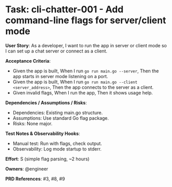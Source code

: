 # Task: cli-chatter-001 - Add command-line flags for server/client mode

**User Story**: As a developer, I want to run the app in server or client mode so I can set up a chat server or connect as a client.

**Acceptance Criteria**:
- Given the app is built, When I run `go run main.go --server`, Then the app starts in server mode listening on a port.
- Given the app is built, When I run `go run main.go --client <server_address>`, Then the app connects to the server as a client.
- Given invalid flags, When I run the app, Then it shows usage help.

**Dependencies / Assumptions / Risks**:
- Dependencies: Existing main.go structure.
- Assumptions: Use standard Go flag package.
- Risks: None major.

**Test Notes & Observability Hooks**:
- Manual test: Run with flags, check output.
- Observability: Log mode startup to stderr.

**Effort**: S (simple flag parsing, ~2 hours)

**Owners**: @engineer

**PRD References**: #3, #8, #9